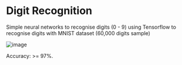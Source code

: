 # Digit Recognition

Simple neural networks to recognise digits (0 - 9) using Tensorflow to recognise digits with MNIST dataset (60,000 digits sample)

![image](https://user-images.githubusercontent.com/111187020/191272722-323f325c-ac00-41d3-a7a4-4cbc5337847c.png)

Accuracy: >= 97%. 


